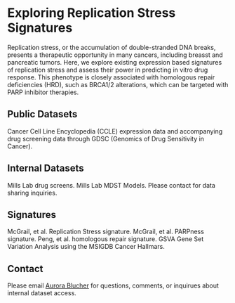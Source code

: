 # Exploring Replication Stress Signatures

Replication stress, or the accumulation of double-stranded DNA breaks, presents a therapeutic opportunity in many cancers, including breasst and pancreatic tumors. Here, we explore existing expression based signatures of replication stress and assess their power in predicting in vitro drug response. This phenotype is closely associated with homologous repair deficiencies (HRD), such as BRCA1/2 alterations, which can be targeted with PARP inhibitor therapies. 


## Public Datasets

Cancer Cell Line Encyclopedia (CCLE) expression data and accompanying drug screening data through GDSC (Genomics of Drug Sensitivity in Cancer). 

## Internal Datasets

Mills Lab drug screens. 
Mills Lab MDST Models. 
Please contact for data sharing inquiries. 

## Signatures
McGrail, et al. Replication Stress signature. 
McGrail, et al. PARPness signature. 
Peng, et al. homologous repair signature. 
GSVA Gene Set Variation Analysis using the MSIGDB Cancer Hallmars. 

## Contact
Please email [Aurora Blucher](blucher@ohsu.edu) for questions, comments, or inquirues about internal dataset access. 
